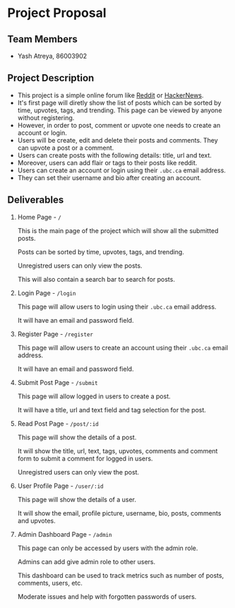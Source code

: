 # Project Proposal

## Team Members

- Yash Atreya, 86003902

## Project Description

- This project is a simple online forum like [Reddit](https://reddit.com) or [HackerNews](https://news.ycombinator.com/). 
- It's first page will diretly show the list of posts which can be sorted by time, upvotes, tags, and trending. This page can be viewed by anyone without registering. 
- However, in order to post, comment or upvote one needs to create an account or login.
- Users will be create, edit and delete their posts and comments. They can upvote a post or a comment.
- Users can create posts with the following details: title, url and text.
- Moreover, users can add flair or tags to their posts like reddit.
- Users can create an account or login using their ```.ubc.ca``` email address. 
- They can set their username and bio after creating an account.

## Deliverables

1. Home Page - ```/```

    This is the main page of the project which will show all the submitted posts.
    
    Posts can be sorted by time, upvotes, tags, and trending.

    Unregistred users can only view the posts.

    This will also contain a search bar to search for posts.

2. Login Page - ```/login```

    This page will allow users to login using their ```.ubc.ca``` email address.

    It will have an email and password field.

3. Register Page - ```/register```

    This page will allow users to create an account using their ```.ubc.ca``` email address.

    It will have an email and password field.

4. Submit Post Page - ```/submit```

    This page will allow logged in users to create a post.

    It will have a title, url and text field and tag selection for the post.

5. Read Post Page - ```/post/:id```

    This page will show the details of a post.

    It will show the title, url, text, tags, upvotes, comments and comment form to submit a comment for logged in users.

    Unregistred users can only view the post.

6. User Profile Page - ```/user/:id```

    This page will show the details of a user.

    It will show the email, profile picture,  username, bio, posts, comments and upvotes.

7. Admin Dashboard Page - ```/admin```

    This page can only be accessed by users with the admin role. 
    
    Admins can add give admin role to other users.

    This dashboard can be used to track metrics such as number of posts, comments, users, etc.

    Moderate issues and help with forgotten passwords of users.

